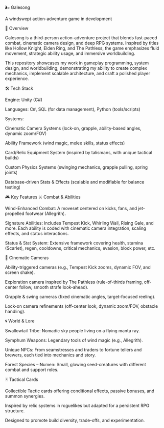 🌬️ Galesong

A windswept action-adventure game in development

📖 Overview

Galesong is a third-person action-adventure project that blends fast-paced combat, cinematic camera design, and deep RPG systems. Inspired by titles like Hollow Knight, Elden Ring, and The Pathless, the game emphasizes fluid movement, strategic ability usage, and immersive worldbuilding.

This repository showcases my work in gameplay programming, system design, and worldbuilding, demonstrating my ability to create complex mechanics, implement scalable architecture, and craft a polished player experience.

🛠️ Tech Stack

Engine: Unity (C#)

Languages: C#, SQL (for data management), Python (tools/scripts)

Systems:

Cinematic Camera Systems (lock-on, grapple, ability-based angles, dynamic zoom/FOV)

Ability Framework (wind magic, melee skills, status effects)

Card/Relic Equipment System (inspired by talismans, with unique tactical builds)

Custom Physics Systems (swinging mechanics, grapple pulling, spring joints)

Database-driven Stats & Effects (scalable and modifiable for balance testing)

🎮 Key Features
⚔️ Combat & Abilities

Wind-Enhanced Combat: A moveset centered on kicks, fans, and jet-propelled footwear (Allegrith).

Signature Abilities: Includes Tempest Kick, Whirling Wall, Rising Gale, and more. Each ability is coded with cinematic camera integration, scaling effects, and status interactions.

Status & Stat System: Extensive framework covering health, stamina (Scarlet), regen, cooldowns, critical mechanics, evasion, block power, etc.

📸 Cinematic Cameras

Ability-triggered cameras (e.g., Tempest Kick zooms, dynamic FOV, and screen shake).

Exploration camera inspired by The Pathless (rule-of-thirds framing, off-center follow, smooth strafe look-ahead).

Grapple & swing cameras (fixed cinematic angles, target-focused reeling).

Lock-on camera refinements (off-center look, dynamic zoom/FOV, obstacle handling).

🌀 World & Lore

Swallowtail Tribe: Nomadic sky people living on a flying manta ray.

Symphum Weapons: Legendary tools of wind magic (e.g., Allegrith).

Unique NPCs: From seamstresses and traders to fortune tellers and brewers, each tied into mechanics and story.

Forest Species – Numen: Small, glowing seed-creatures with different combat and support roles.

🃏 Tactical Cards

Collectible Tactic cards offering conditional effects, passive bonuses, and summon synergies.

Inspired by relic systems in roguelikes but adapted for a persistent RPG structure.

Designed to promote build diversity, trade-offs, and experimentation.

